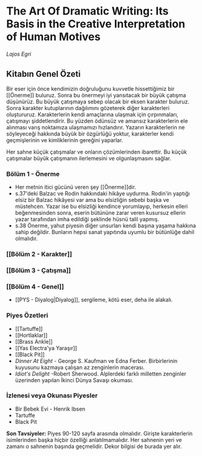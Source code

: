 # The Art Of Dramatic Writing: Its Basis in the Creative Interpretation of Human Motives
###### Lajos Egri
## Kitabın Genel Özeti
Bir eser için önce kendimizin doğruluğunu kuvvetle hissettiğimiz bir [[Önerme]] buluruz. Sonra bu önermeyi iyi yansıtacak bir büyük çatışma düşünürüz. Bu büyük çatışmaya sebep olacak bir eksen karakter buluruz. Sonra karakter kutuplarının dağılımını gözeterek diğer karakterleri oluştururuz. Karakterlerin kendi amaçlarına ulaşmak için çırpınmaları, çatışmayı şiddetlendirir. Bu yüzden ödünsüz ve amansız karakterlerin ele alınması varış noktamıza ulaşmamızı hızlandırır. Yazarın karakterlerin ne söyleyeceği hakkında büyük bir özgürlüğü yoktur, karakterler kendi geçmişlerinin ve kimliklerinin gereğini yaparlar.

Her sahne küçük çatışmalar ve onların çözümlerinden ibarettir. Bu küçük çatışmalar büyük çatışmanın ilerlemesini ve olgunlaşmasını sağlar. 
### Bölüm 1 - Önerme
- Her metnin itici gücünü veren şey [[Önerme]]dir. 
- s.37'deki Balzac ve Rodin hakkındaki hikâye uydurma. Rodin'in yaptığı elsiz bir Balzac hikâyesi var ama bu elsizliğin sebebi başka ve müstehcen. Yazar ise bu elsizliği kendince yorumlayıp, herkesin elleri beğenmesinden sonra, eserin bütününe zarar veren kusursuz ellerin yazar tarafından imha edildiği şeklinde hüsnü talil yapmış.
- s.38 Önerme, yahut piyesin diğer unsurları kendi başına yaşama hakkına sahip değildir. Bunların hepsi sanat yapıtında uyumlu bir bütünlüğe dahil olmalıdır.
### [[Bölüm 2 - Karakter]]
### [[Bölüm 3 - Çatışma]]
### [[Bölüm 4 - Genel]]
- [[PYS - Diyalog|Diyalog]], sergileme, kötü eser, deha ile alakalı.

### Piyes Özetleri
- [[Tartuffe]]
- [[Hortlaklar]]
- [[Brass Ankle]]
- [[Yas Electra'ya Yaraşır]]
- [[Black Pit]] 
- *Dinner At Eight* - George S. Kaufman ve Edna Ferber. Birbirlerinin kuyusunu kazmaya çalışan az zenginlerin macerası.
- *Idiot's Delight* -Robert Sherwood. Alplerdeki farklı milletten zenginler üzerinden yapılan İkinci Dünya Savaşı okuması.

### İzlenesi veya Okunası Piyesler
- Bir Bebek Evi - Henrik Ibsen
- Tartuffe
- Black Pit

**Son Tavsiyeler:** Piyes 90-120 sayfa arasında olmalıdır. Girişte karakterlerin isimlerinden başka hiçbir özelliği anlatılmamalıdır. Her sahnenin yeri ve zamanı o sahnenin başında geçmelidir. Dekor bilgisi de burada yer alır.